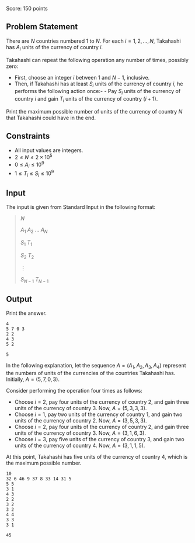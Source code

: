 Score: $150$ points

## Problem Statement

There are $N$ countries numbered $1$ to $N$. For each $i = 1, 2, \ldots, N$, Takahashi has $A_i$ units of the currency of country $i$.

Takahashi can repeat the following operation any number of times, possibly zero:

- First, choose an integer $i$ between $1$ and $N-1$, inclusive.
- Then, if Takahashi has at least $S_i$ units of the currency of country $i$, he performs the following action once:-   - Pay $S_i$ units of the currency of country $i$ and gain $T_i$ units of the currency of country $(i+1)$.

Print the maximum possible number of units of the currency of country $N$ that Takahashi could have in the end.

## Constraints

- All input values are integers.
- $2 \leq N \leq 2 \times 10^5$
- $0 \leq A_i \leq 10^9$
- $1 \leq T_i \leq S_i \leq 10^9$

## Input

The input is given from Standard Input in the following format:

> $N$
> 
> $A_1$ $A_2$ $\ldots$ $A_N$
> 
> $S_1$ $T_1$
> 
> $S_2$ $T_2$
> 
> $\vdots$
> 
> $S_{N-1}$ $T_{N-1}$

## Output

Print the answer.

```input1
4
5 7 0 3
2 2
4 3
5 2
```

```output1
5
```

In the following explanation, let the sequence $A = (A_1, A_2, A_3, A_4)$ represent the numbers of units of the currencies of the countries Takahashi has. Initially, $A = (5, 7, 0, 3)$.

Consider performing the operation four times as follows:

- Choose $i = 2$, pay four units of the currency of country $2$, and gain three units of the currency of country $3$. Now, $A = (5, 3, 3, 3)$.
- Choose $i = 1$, pay two units of the currency of country $1$, and gain two units of the currency of country $2$. Now, $A = (3, 5, 3, 3)$.
- Choose $i = 2$, pay four units of the currency of country $2$, and gain three units of the currency of country $3$. Now, $A = (3, 1, 6, 3)$.
- Choose $i = 3$, pay five units of the currency of country $3$, and gain two units of the currency of country $4$. Now, $A = (3, 1, 1, 5)$.

At this point, Takahashi has five units of the currency of country $4$, which is the maximum possible number.

```input2
10
32 6 46 9 37 8 33 14 31 5
5 5
3 1
4 3
2 2
3 2
3 2
4 4
3 3
3 1
```

```output2
45
```